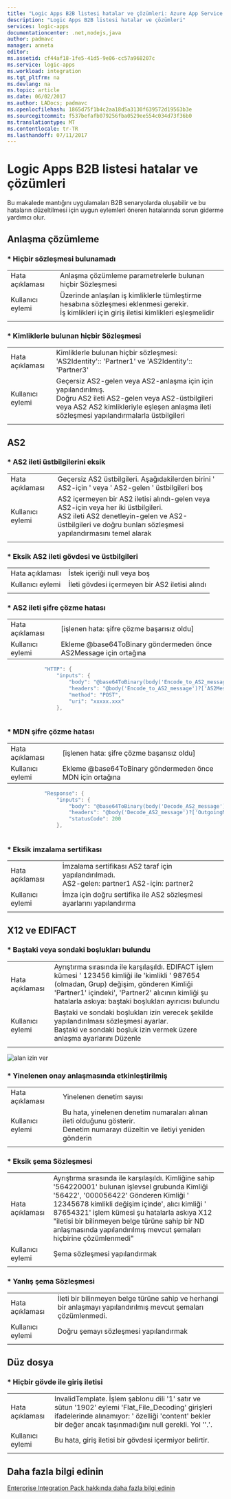 ```yaml
---
title: "Logic Apps B2B listesi hatalar ve çözümleri: Azure App Service | Microsoft Docs"
description: "Logic Apps B2B listesi hatalar ve çözümleri"
services: logic-apps
documentationcenter: .net,nodejs,java
author: padmavc
manager: anneta
editor: 
ms.assetid: cf44af18-1fe5-41d5-9e06-cc57a968207c
ms.service: logic-apps
ms.workload: integration
ms.tgt_pltfrm: na
ms.devlang: na
ms.topic: article
ms.date: 06/02/2017
ms.author: LADocs; padmavc
ms.openlocfilehash: 1865d75f1b4c2aa18d5a3130f639572d19563b3e
ms.sourcegitcommit: f537befafb079256fba0529ee554c034d73f36b0
ms.translationtype: MT
ms.contentlocale: tr-TR
ms.lasthandoff: 07/11/2017
---
```

# <a name="logic-apps-b2b-list-of-errors-and-solutions"></a>Logic Apps B2B listesi hatalar ve çözümleri  
Bu makalede mantığını uygulamaları B2B senaryolarda oluşabilir ve bu hataların düzeltilmesi için uygun eylemleri öneren hatalarında sorun giderme yardımcı olur.


## <a name="agreement-resolution"></a>Anlaşma çözümleme

### <a name="no-agreement-found"></a>* Hiçbir sözleşmesi bulunamadı 

|   |   |  
|---|---|
| Hata açıklaması | Anlaşma çözümleme parametrelerle bulunan hiçbir Sözleşmesi|    
| Kullanıcı eylemi | Üzerinde anlaşılan iş kimliklerle tümleştirme hesabına sözleşmesi eklenmesi gerekir.</br> İş kimlikleri için giriş iletisi kimlikleri eşleşmelidir|  
|   |   |

### <a name="-no-agreement-found-with-identities"></a>* Kimliklerle bulunan hiçbir Sözleşmesi

|   |   | 
|---|---|
| Hata açıklaması | Kimliklerle bulunan hiçbir sözleşmesi: 'AS2Identity':: 'Partner1' ve 'AS2Identity':: 'Partner3'| 
| Kullanıcı eylemi | Geçersiz AS2-gelen veya AS2-anlaşma için için yapılandırılmış. </br> Doğru AS2 ileti AS2-gelen veya AS2-üstbilgileri veya AS2 AS2 kimlikleriyle eşleşen anlaşma ileti sözleşmesi yapılandırmalarla üstbilgileri |
|   |   |     

## <a name="as2"></a>AS2

### <a name="-missing-as2-message-headers"></a>* AS2 ileti üstbilgilerini eksik  

|   |   |  
|---|---|
| Hata açıklaması| Geçersiz AS2 üstbilgileri. Aşağıdakilerden birini ' AS2-için ' veya ' AS2-gelen ' üstbilgileri boş| 
| Kullanıcı eylemi | AS2 içermeyen bir AS2 iletisi alındı-gelen veya AS2-için veya her iki üstbilgileri. </br> AS2 ileti AS2 denetleyin-gelen ve AS2-üstbilgileri ve doğru bunları sözleşmesi yapılandırmasını temel alarak |
|  |  | 


### <a name="-missing-as2-message-body-and-headers"></a>* Eksik AS2 ileti gövdesi ve üstbilgileri    

|   |   |  
|---|---|
| Hata açıklaması| İstek içeriği null veya boş | 
| Kullanıcı eylemi | İleti gövdesi içermeyen bir AS2 iletisi alındı |
|  |  | 

### <a name="-as2-message-decryption-failure"></a>* AS2 ileti şifre çözme hatası

|   |   | 
|---|---|
| Hata açıklaması |  [işlenen hata: şifre çözme başarısız oldu] | 
| Kullanıcı eylemi | Ekleme @base64ToBinary göndermeden önce AS2Message için ortağına 
```java
            "HTTP": {
                "inputs": {
                    "body": "@base64ToBinary(body('Encode_to_AS2_message')?['AS2Message']?['Content'])",
                    "headers": "@body('Encode_to_AS2_message')?['AS2Message']?['OutboundHeaders']",
                    "method": "POST",
                    "uri": "xxxxx.xxx"
                },
                
``` 

### <a name="-mdn-decryption-failure"></a>* MDN şifre çözme hatası

|   |   | 
|---|---|
| Hata açıklaması |  [işlenen hata: şifre çözme başarısız oldu] | 
| Kullanıcı eylemi | Ekleme @base64ToBinary göndermeden önce MDN için ortağına 
```java
            "Response": {
                "inputs": {
                    "body": "@base64ToBinary(body('Decode_AS2_message')?['OutgoingMDN']?['Content'])",
                    "headers": "@body('Decode_AS2_message')?['OutgoingMDN']?['OutboundHeaders']",
                    "statusCode": 200
                },
                
``` 

### <a name="-missing-signing-certificate"></a>* Eksik imzalama sertifikası

|   |   |  
|---|---|
| Hata açıklaması| İmzalama sertifikası AS2 taraf için yapılandırılmadı. </br> AS2-gelen: partner1 AS2-için: partner2 | 
| Kullanıcı eylemi | İmza için doğru sertifika ile AS2 sözleşmesi ayarlarını yapılandırma |
|  |  | 

## <a name="x12-and-edifact"></a>X12 ve EDIFACT

### <a name="-leading-or-trailing-space-found"></a>* Baştaki veya sondaki boşlukları bulundu    
    
|   |   | 
|---|---|
| Hata açıklaması | Ayrıştırma sırasında ile karşılaşıldı. EDIFACT işlem kümesi ' 123456 kimliği ile 'kimlikli ' 987654 (olmadan, Grup) değişim, gönderen Kimliği 'Partner1' içindeki', 'Partner2' alıcının kimliği şu hatalarla askıya: baştaki boşlukları ayırıcısı bulundu |
| Kullanıcı eylemi | Baştaki ve sondaki boşlukları izin verecek şekilde yapılandırılması sözleşmesi ayarlar. </br> Baştaki ve sondaki boşluk izin vermek üzere anlaşma ayarlarını Düzenle |
|   |   |

![alan izin ver](./media/logic-apps-enterprise-integration-b2b-list-errors-solutions/leadingandtrailing.png)

### <a name="-duplicate-check-has-enabled-in-the-agreement"></a>* Yinelenen onay anlaşmasında etkinleştirilmiş

|   |   | 
|---|---| 
| Hata açıklaması | Yinelenen denetim sayısı |
| Kullanıcı eylemi | Bu hata, yinelenen denetim numaraları alınan ileti olduğunu gösterir. </br> Denetim numarayı düzeltin ve iletiyi yeniden gönderin |
|   |   |

### <a name="-missing-schema-in-the-agreement"></a>* Eksik şema Sözleşmesi

|   |   | 
|---|---| 
| Hata açıklaması | Ayrıştırma sırasında ile karşılaşıldı. Kimliğine sahip '564220001' bulunan işlevsel grubunda Kimliği '56422', '000056422' Gönderen Kimliği ' 12345678 kimlikli değişim içinde', alıcı kimliği ' 87654321' işlem kümesi şu hatalarla askıya X12 "iletisi bir bilinmeyen belge türüne sahip bir ND anlaşmasında yapılandırılmış mevcut şemaları hiçbirine çözümlenmedi" |
| Kullanıcı eylemi | Şema sözleşmesi yapılandırmak  |
|   |   |

### <a name="-incorrect-schema-in-the-agreement"></a>* Yanlış şema Sözleşmesi

|   |   | 
|---|---| 
| Hata açıklaması | İleti bir bilinmeyen belge türüne sahip ve herhangi bir anlaşmayı yapılandırılmış mevcut şemaları çözümlenmedi. |
| Kullanıcı eylemi | Doğru şemayı sözleşmesi yapılandırmak  |
|   |   |

## <a name="flat-file"></a>Düz dosya

### <a name="-input-message-with-no-body"></a>* Hiçbir gövde ile giriş iletisi

|   |   | 
|---|---|
| Hata açıklaması | InvalidTemplate. İşlem şablonu dili '1' satır ve sütun '1902' eylemi 'Flat_File_Decoding' girişleri ifadelerinde alınamıyor: ' özelliği 'content' bekler bir değer ancak taşınmadığını null gerekli. Yol ''.'. |
| Kullanıcı eylemi | Bu hata, giriş iletisi bir gövdesi içermiyor belirtir. |
|   |   | 

## <a name="learn-more"></a>Daha fazla bilgi edinin
[Enterprise Integration Pack hakkında daha fazla bilgi edinin](logic-apps-enterprise-integration-overview.md)